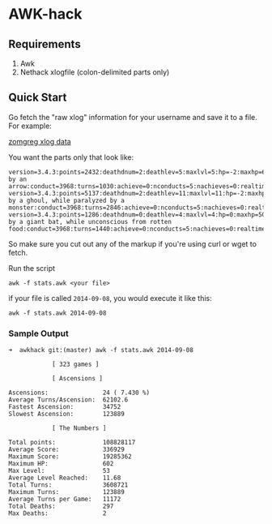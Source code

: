 # AWK-hack

## Requirements

1. Awk
2. Nethack xlogfile (colon-delimited parts only)

## Quick Start

Go fetch the "raw xlog" information for your username and save it to a file. For example:

[zomgreg xlog data](http://alt.org/nethack/player-all-xlog.php?player=zomGreg)

You want the parts only that look like:

```
version=3.4.3:points=2432:deathdnum=2:deathlev=5:maxlvl=5:hp=-2:maxhp=67:deaths=1:deathdate=20110305:birthdate=20110305:uid=5:role=Val:race=Hum:gender=Fem:align=Neu:name=zomGreg:death=killed by an arrow:conduct=3968:turns=1030:achieve=0:nconducts=5:nachieves=0:realtime=1403:starttime=1299319989:endtime=1299321420:gamedelta=1431:gender0=Fem:align0=Neu:flags=0    
version=3.4.3:points=5137:deathdnum=2:deathlev=11:maxlvl=11:hp=-2:maxhp=47:deaths=1:deathdate=20110309:birthdate=20110305:uid=5:role=Val:race=Hum:gender=Fem:align=Law:name=zomGreg:death=killed by a ghoul, while paralyzed by a monster:conduct=3968:turns=2846:achieve=0:nconducts=5:nachieves=0:realtime=23418:starttime=1299321773:endtime=1299648616:gamedelta=326843:gender0=Fem:align0=Law:flags=0
version=3.4.3:points=1286:deathdnum=0:deathlev=4:maxlvl=4:hp=0:maxhp=50:deaths=1:deathdate=20110309:birthdate=20110309:uid=5:role=Val:race=Hum:gender=Fem:align=Law:name=zomGreg:death=killed by a giant bat, while unconscious from rotten food:conduct=3968:turns=1440:achieve=0:nconducts=5:nachieves=0:realtime=1733:starttime=1299649461:endtime=1299651214:gamedelta=1753:gender0=Fem:align0=Law:flags=0
```

So make sure you cut out any of the markup if you're using curl or wget to fetch.

Run the script

    awk -f stats.awk <your file>
    
if your file is called `2014-09-08`, you would execute it like this:

    awk -f stats.awk 2014-09-08
    
### Sample Output

```
➜  awkhack git:(master) awk -f stats.awk 2014-09-08

            [ 323 games ]

            [ Ascensions ]

Ascensions:               24 ( 7.430 %)
Average Turns/Ascension:  62102.6
Fastest Ascension:        34752
Slowest Ascension:        123889

            [ The Numbers ]

Total points:             108828117
Average Score:            336929
Maximum Score:            19285362
Maximum HP:               602
Max Level:                53
Average Level Reached:    11.68
Total Turns:              3608721
Maximum Turns:            123889
Average Turns per Game:   11172
Total Deaths:             297
Max Deaths:               2
```



